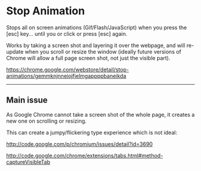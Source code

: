 
# Stop Animation

Stops all on screen animations (Gif/Flash/JavaScript) when you press the [esc] key... until you or click or press [esc] again.

Works by taking a screen shot and layering it over the webpage, and will re-update when you scroll or resize the window (ideally future versions of Chrome will allow a full page screen shot, not just the visible part).

https://chrome.google.com/webstore/detail/stop-animations/gemmknjnneiojfjelmgappppbaneikda

---

## Main issue

As Google Chrome cannot take a screen shot of the whole page, it creates a new one on scrolling or resizing.

This can create a jumpy/flickering type experience which is not ideal:

http://code.google.com/p/chromium/issues/detail?id=3690

http://code.google.com/chrome/extensions/tabs.html#method-captureVisibleTab
